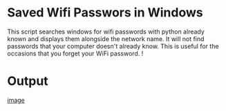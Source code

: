 # Saved Wifi Passwors in Windows 
This script searches windows for wifi passwords with python already known and displays them alongside the network name. It will not find passwords that your computer doesn't already know.
This is useful for the occasions that you forget your WiFi password.
!
# Output 
[image](https://github.com/subhajitmajee/Check-Saved-Wifi-Passwords/assets/94911109/ac65d3cc-a5b3-4057-a18e-5ff2d8ffb9ca)
